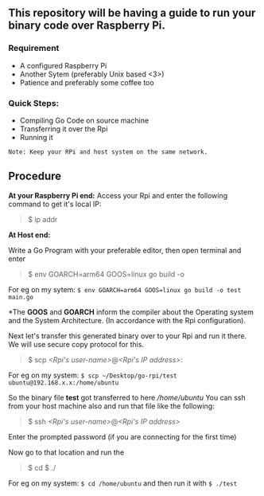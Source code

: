 ## This repository will be having a guide to run your binary code over Raspberry Pi.

### Requirement
  - A configured Raspberry Pi 
  - Another Sytem (preferably Unix based <3>)
  - Patience and preferably some coffee too

### Quick Steps:
  - Compiling Go Code on source machine 
  - Transferring it over the Rpi
  - Running it

`Note: Keep your RPi and host system on the same network.`

## Procedure

**At your Raspberry Pi end:**
Access your Rpi and enter the following command to get it's local IP:
> $ ip addr

**At Host end:**

Write a Go Program with your preferable editor, then open terminal and enter

> $ env GOARCH=arm64 GOOS=linux go build -o *<output-name>* *<file-name>*

For eg on my sytem: `$ env GOARCH=arm64 GOOS=linux go build -o test main.go`

*The **GOOS** and **GOARCH** inform the compiler about the Operating system and the System Architecture. (In accordance with the Rpi configuration).

Next let's transfer this generated binary over to your Rpi and run it there. We will use secure copy protocol for this.

> $ scp *<location-of-binary-file>* *<Rpi's user-name>*@*<Rpi's IP address>*: *<location-of-file-transfer on Rpi>*

For eg on my system: `$ scp ~/Desktop/go-rpi/test ubuntu@192.168.x.x:/home/ubuntu`

So the binary file **test** got transferred to here */home/ubuntu*
You can ssh from your host machine also and run that file like the following:

> $ ssh *<Rpi's user-name>*@*<Rpi's IP address>*

Enter the prompted password (if you are connecting for the first time)

Now go to that location and run the 
> $ cd *<location-where-you-copied-your-file>*
> $ ./<file-name>

For eg on my system: `$ cd /home/ubuntu` and then run it with `$ ./test`